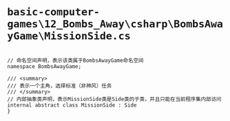 # `basic-computer-games\12_Bombs_Away\csharp\BombsAwayGame\MissionSide.cs`

```

// 命名空间声明，表示该类属于BombsAwayGame命名空间
namespace BombsAwayGame;

/// <summary>
/// 表示一个主角，选择标准（非神风）任务
/// </summary>
// 内部抽象类声明，表示MissionSide类是Side类的子类，并且只能在当前程序集内部访问
internal abstract class MissionSide : Side
}

```